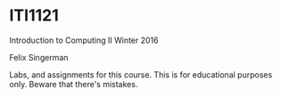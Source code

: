 # ITI1121
Introduction to Computing II
Winter 2016

Felix Singerman

Labs, and assignments for this course. This is for educational purposes only. Beware that there's mistakes.
